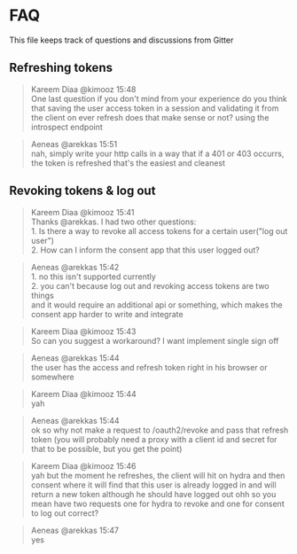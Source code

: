 # FAQ

This file keeps track of questions and discussions from Gitter

## Refreshing tokens

> Kareem Diaa @kimooz 15:48  
One last question  if you don't mind
from your experience do you think that saving the user access token in a session and validating it from the client on ever refresh does that make sense or not?
using the introspect endpoint

> Aeneas @arekkas 15:51  
nah, simply write your http calls in a way that if a 401 or 403 occurrs, the token is refreshed
that's the easiest
and cleanest

## Revoking tokens & log out

> Kareem Diaa @kimooz 15:41  
Thanks @arekkas. I had two other questions:  
1\. Is there a way to revoke all access tokens for a certain user("log out user")  
2\. How can I inform the consent app that this user logged out?  

> Aeneas @arekkas 15:42  
1\. no this isn't supported currently  
2\. you can't because log out and revoking access tokens are two things  
and it would require an additional api or something, which makes the consent app harder to write and integrate

> Kareem Diaa @kimooz 15:43  
So can you suggest a workaround?
I want implement single sign off

> Aeneas @arekkas 15:44  
the user has the access and refresh token right
in his browser or somewhere

> Kareem Diaa @kimooz 15:44  
yah

> Aeneas @arekkas 15:44  
ok so why not make a request to /oauth2/revoke
and pass that refresh token
(you will probably need a proxy with a client id and secret for that to be possible, but you get the point)

> Kareem Diaa @kimooz 15:46  
yah but the moment he refreshes, the client will hit on hydra and then consent where it will find that this user is already logged in
and will return a new token although he should have logged out
ohh so you mean have two requests one for hydra to revoke and one for consent to log out correct?

> Aeneas @arekkas 15:47  
yes
